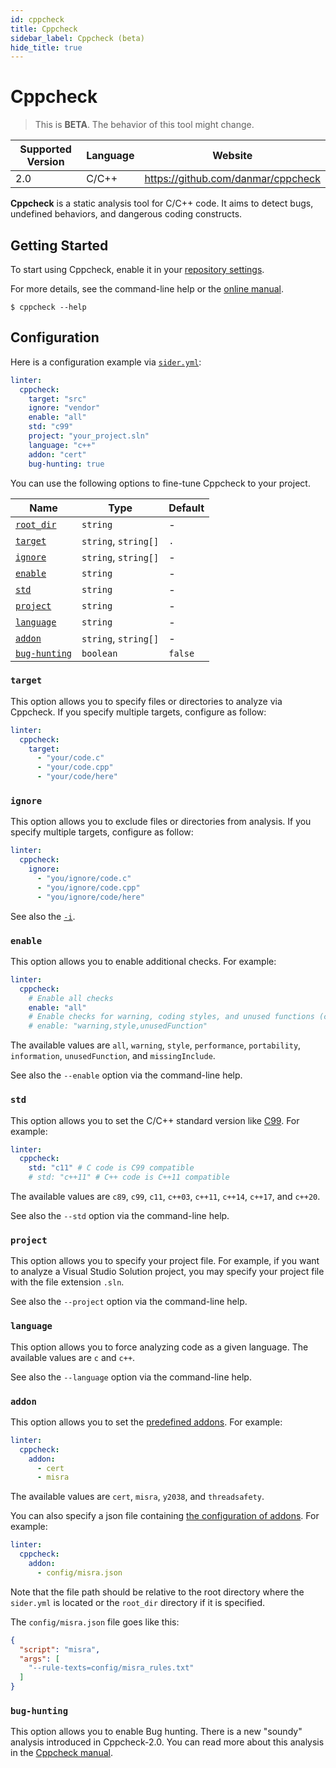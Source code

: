 ```yaml
---
id: cppcheck
title: Cppcheck
sidebar_label: Cppcheck (beta)
hide_title: true
---
```


# Cppcheck

> This is **BETA**. The behavior of this tool might change.

| Supported Version | Language | Website                            |
| ----------------- | -------- | ---------------------------------- |
| 2.0               | C/C++    | https://github.com/danmar/cppcheck |

**Cppcheck** is a static analysis tool for C/C++ code. It aims to detect bugs, undefined behaviors, and dangerous coding constructs.

## Getting Started

To start using Cppcheck, enable it in your [repository settings](../../getting-started/repository-settings.md).

For more details, see the command-line help or the [online manual](https://github.com/danmar/cppcheck/blob/master/man/manual.md).

```console
$ cppcheck --help
```

## Configuration

Here is a configuration example via [`sider.yml`](../../getting-started/custom-configuration.md):

```yaml
linter:
  cppcheck:
    target: "src"
    ignore: "vendor"
    enable: "all"
    std: "c99"
    project: "your_project.sln"
    language: "c++"
    addon: "cert"
    bug-hunting: true
```

You can use the following options to fine-tune Cppcheck to your project.

| Name                                                                                  | Type                 | Default |
| ------------------------------------------------------------------------------------- | -------------------- | ------- |
| [`root_dir`](../../getting-started/custom-configuration.md#linteranalyzer_idroot_dir) | `string`             | -       |
| [`target`](#target)                                                                   | `string`, `string[]` | `.`     |
| [`ignore`](#ignore)                                                                   | `string`, `string[]` | -       |
| [`enable`](#enable)                                                                   | `string`             | -       |
| [`std`](#std)                                                                         | `string`             | -       |
| [`project`](#project)                                                                 | `string`             | -       |
| [`language`](#language)                                                               | `string`             | -       |
| [`addon`](#addon)                                                                     | `string`, `string[]` | -       |
| [`bug-hunting`](#bug-hunting)                                                         | `boolean`            | `false` |

### `target`

This option allows you to specify files or directories to analyze via Cppcheck. If you specify multiple targets, configure as follow:

```Yaml
linter:
  cppcheck:
    target:
      - "your/code.c"
      - "your/code.cpp"
      - "your/code/here"
```

### `ignore`

This option allows you to exclude files or directories from analysis.
If you specify multiple targets, configure as follow:

```yaml
linter:
  cppcheck:
    ignore:
      - "you/ignore/code.c"
      - "you/ignore/code.cpp"
      - "you/ignore/code/here"
```

See also the [`-i`](https://github.com/danmar/cppcheck/blob/master/man/manual.md#excluding-a-file-or-folder-from-checking).

### `enable`

This option allows you to enable additional checks. For example:

```yaml
linter:
  cppcheck:
    # Enable all checks
    enable: "all"
    # Enable checks for warning, coding styles, and unused functions (comma-separated)
    # enable: "warning,style,unusedFunction"
```

The available values are `all`, `warning`, `style`, `performance`, `portability`, `information`, `unusedFunction`, and `missingInclude`.

See also the `--enable` option via the command-line help.

### `std`

This option allows you to set the C/C++ standard version like [C99](https://en.wikipedia.org/wiki/C99). For example:

```yaml
linter:
  cppcheck:
    std: "c11" # C code is C99 compatible
    # std: "c++11" # C++ code is C++11 compatible
```

The available values are `c89`, `c99`, `c11`, `c++03`, `c++11`, `c++14`, `c++17`, and `c++20`.

See also the `--std` option via the command-line help.

### `project`

This option allows you to specify your project file.
For example, if you want to analyze a Visual Studio Solution project, you may specify your project file with the file extension `.sln`.

See also the `--project` option via the command-line help.

### `language`

This option allows you to force analyzing code as a given language. The available values are `c` and `c++`.

See also the `--language` option via the command-line help.

### `addon`

This option allows you to set the [predefined addons](https://github.com/danmar/cppcheck/tree/master/addons#readme). For example:

```yaml
linter:
  cppcheck:
    addon:
      - cert
      - misra
```

The available values are `cert`, `misra`, `y2038`, and `threadsafety`.

You can also specify a json file containing [the configuration of addons](https://github.com/danmar/cppcheck/blob/master/man/manual.md#running-addons). For example:

```yaml
linter:
  cppcheck:
    addon:
      - config/misra.json
```

Note that the file path should be relative to the root directory where the `sider.yml` is located or the `root_dir` directory if it is specified.

The `config/misra.json` file goes like this:

```json
{
  "script": "misra",
  "args": [
    "--rule-texts=config/misra_rules.txt"
  ]
}
```

### `bug-hunting`

This option allows you to enable Bug hunting. There is a new "soundy" analysis introduced in Cppcheck-2.0. You can read more about this analysis in the [Cppcheck manual](https://github.com/danmar/cppcheck/blob/master/man/manual.md#bug-hunting).
